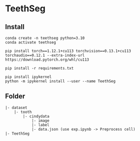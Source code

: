 # TeethSeg
## Install
```shell
conda create -n teethseg python=3.10
conda activate teethseg
```

```shell
pip install torch==1.12.1+cu113 torchvision==0.13.1+cu113 torchaudio==0.12.1 --extra-index-url https://download.pytorch.org/whl/cu113
```
```shell
pip install -r requirements.txt
```
```shell
pip install ipykernel
python -m ipykernel install --user --name TeethSeg
```

## Folder
```shell
|- dataset
    |- tooth
        |- cindydata
            |- image
            |- label
            |- data.json (use exp.ipynb -> Preprocess cell)
|- TeethSeg
```
